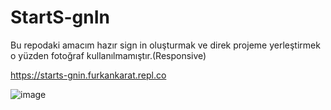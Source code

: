 # StartS-gnIn

Bu repodaki amacım hazır sign in oluşturmak ve direk projeme yerleştirmek o yüzden fotoğraf kullanılmamıştır.(Responsive)

https://starts-gnin.furkankarat.repl.co

![image](https://github.com/furkankaratekin/StartS-gnIn/assets/80788574/17d0e4b7-ff75-47c3-aaca-6aed219e8d7d)
